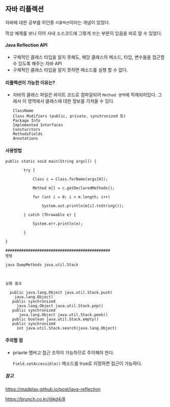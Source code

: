 ## 자바 리플렉션

자바에 대한 공부를 하던중 `리플렉션`이라는 개념이 있었다.

막상 예제를 보니 이미 사내 소스코드에 그렇게 쓰는 부분이 있음을 바로 알 수 있었다.



#### Java Reflection API

- 구체적인 클래스 타입을 알지 못해도, 해당 클래스의 메소드, 타입, 변수들을 접근할  수 있도록 해주는 자바 API
- 구체적인 클래스 타입을 알지 못하면 메소드를 실행 할 수 없다.



#### 리플렉션이 가능한 이유는?

- 자바의 클래스 파일은 바이트 코드로 컴파일되어 `Method 영역`에 적재되어있다. 그래서 이 영역에서 클래스에 대한 정보를 가져올 수 있다.

  ```
  ClassName
  Class Modifiers (public, private, synchronized 등)
  Package Info
  Implemented Interfaces
  Consturctors
  MethodsFields
  Annotations
  ```



#### 사용방법

```
public static void main(String args[]) {

		try {

			Class c = Class.forName(args[0]);

			Method m[] = c.getDeclaredMethods();

			for (int i = 0; i < m.length; i++)

				System.out.println(m[i].toString());

		} catch (Throwable e) {

			System.err.println(e);

		}

}

##############################################
명령

java DumpMethods java.util.Stack

 

실행 결과

  public java.lang.Object java.util.Stack.push(
    java.lang.Object)
   public synchronized 
     java.lang.Object java.util.Stack.pop()
   public synchronized
      java.lang.Object java.util.Stack.peek()
   public boolean java.util.Stack.empty()
   public synchronized 
     int java.util.Stack.search(java.lang.Object)

```



#### 주의할 점

- priavte 멤버고 접근 조작이 가능하므로 주의해야 한다.

  `Field.setAccessible()` 메소드를 true로 지정하면 접근이 가능하다.



##### 참고

 https://madplay.github.io/post/java-reflection 

 https://brunch.co.kr/@kd4/8 

